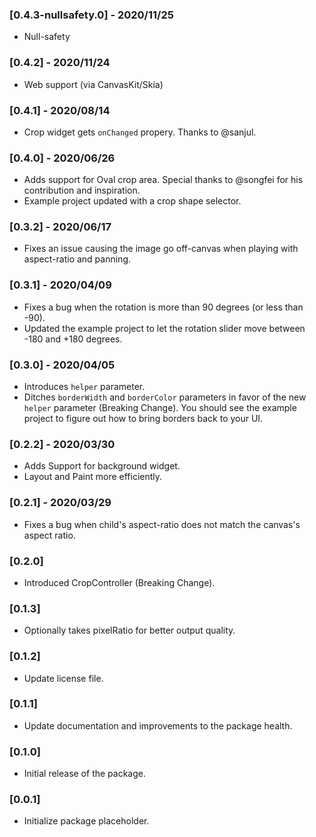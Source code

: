 ### [0.4.3-nullsafety.0] - 2020/11/25
- Null-safety

### [0.4.2] - 2020/11/24
- Web support (via CanvasKit/Skia)

### [0.4.1] - 2020/08/14
- Crop widget gets `onChanged` propery. Thanks to @sanjul.

### [0.4.0] - 2020/06/26
- Adds support for Oval crop area. Special thanks to @songfei for his contribution and inspiration.
- Example project updated with a crop shape selector.

### [0.3.2] - 2020/06/17
- Fixes an issue causing the image go off-canvas when playing with aspect-ratio and panning.

### [0.3.1] - 2020/04/09
- Fixes a bug when the rotation is more than 90 degrees (or less than -90).
- Updated the example project to let the rotation slider move between -180 and +180 degrees.

### [0.3.0] - 2020/04/05
- Introduces `helper` parameter.
- Ditches `borderWidth` and `borderColor` parameters in favor of the new `helper` parameter (Breaking Change). You should see the example project to figure out how to bring borders back to your UI.

### [0.2.2] - 2020/03/30
- Adds Support for background widget.
- Layout and Paint more efficiently.

### [0.2.1] - 2020/03/29
- Fixes a bug when child's aspect-ratio does not match the canvas's aspect ratio.

### [0.2.0]
- Introduced CropController (Breaking Change).

### [0.1.3]
- Optionally takes pixelRatio for better output quality.

### [0.1.2]
- Update license file.

### [0.1.1]
- Update documentation and improvements to the package health.

### [0.1.0]
- Initial release of the package.

### [0.0.1]
- Initialize package placeholder.
